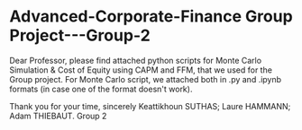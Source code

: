 # Advanced-Corporate-Finance Group Project---Group-2
Dear Professor, please find attached python scripts for Monte Carlo Simulation & Cost of Equity using CAPM and FFM, that we used for the Group project.
For Monte Carlo script, we attached both in .py and .ipynb formats (in case one of the format doesn't work).

Thank you for your time,
sincerely
Keattikhoun SUTHAS; Laure HAMMANN; Adam THIEBAUT.
Group 2
